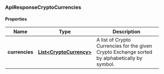 
[//]: # (CLASS:ApiResponseCryptoCurrencies)

[//]: # (KIND:object)

### ApiResponseCryptoCurrencies

#### Properties

[//]: # (START_DEFINITION)

Name | Type | Description
------------ | ------------- | -------------
**currencies** | [**List&lt;CryptoCurrency&gt;**](CryptoCurrency.md) | A list of Crypto Currencies for the given Crypto Exchange sorted by alphabetically by symbol. &nbsp;

[//]: # (END_DEFINITION)


[//]: # (CONTAINED_CLASS:CryptoCurrency)





